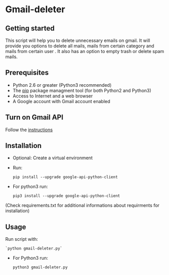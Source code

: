 # Gmail-deleter

Getting started
---------------

This script will help you to delete unnecessary emails on gmail. It will provide you options to delete all mails, mails from certain category and mails from certain user . It also has an option to empty trash or delete spam mails. 


Prerequisites
-------------

 - Python 2.6 or greater (Python3 recommended)
 - The [pip](https://pypi.python.org/pypi/pip) package managment tool (for both Python2 and Python3)
 - Access to Internet and a web browser
 - A Google account with Gmail account enabled

Turn on Gmail API
-----------------

Follow the [instructions](https://developers.google.com/gmail/api/quickstart/python#step_1_turn_on_the_api_name)

Installation
------------

 - Optional: Create a virtual environment 
 - Run: 
   
   `pip install --upgrade google-api-python-client`
 
 - For python3 run: 
   
   `pip3 install --upgrade google-api-python-client`
 
(Check requirements.txt for additional informations about requirments for installation)

Usage
-----

Run script with: 
	
	`python gmail-deleter.py`
		 
- For Python3 run: 
	
	`python3 gmail-deleter.py`


